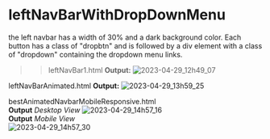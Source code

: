 # leftNavBarWithDropDownMenu
the left navbar has a width of 30% and a dark background color. Each button has a class of "dropbtn" and is followed by a div element with a class of "dropdown" containing the dropdown menu links.
>> leftNavBar1.html
**Output:**
![2023-04-29_12h49_07](https://user-images.githubusercontent.com/48810102/235288260-95911c83-8d0a-42f5-9397-c73eabbe0685.png)


leftNavBarAnimated.html
**Output:**
![2023-04-29_13h59_25](https://user-images.githubusercontent.com/48810102/235291823-de68ae98-6019-45bc-8e60-7a9725d9965a.png)

bestAnimatedNavbarMobileResponsive.html<br>
**Output**
 _Desktop View_
![2023-04-29_14h57_16](https://user-images.githubusercontent.com/48810102/235294349-fbee957f-4752-46b9-bca8-ec76c9ce7d2c.png)
<br>
**Output**
 _Mobile View_<br>
 ![2023-04-29_14h57_30](https://user-images.githubusercontent.com/48810102/235294373-1e6fc513-f0dd-464a-b1cc-f9532016de09.png)
